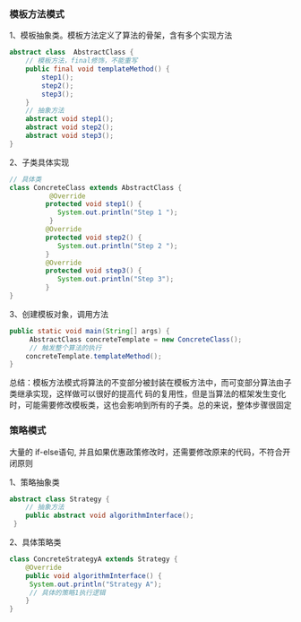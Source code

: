 ### 模板方法模式

1、模板抽象类。模板方法定义了算法的骨架，含有多个实现方法

```java
abstract class  AbstractClass {
    // 模板方法，final修饰，不能重写
    public final void templateMethod() {
        step1();
        step2();
        step3();
    }
    // 抽象方法
    abstract void step1();
    abstract void step2();
    abstract void step3();
}
```

2、子类具体实现

```java
// 具体类
class ConcreteClass extends AbstractClass {
          @Override
         protected void step1() {
         	System.out.println("Step 1 ");
          }
         @Override
         protected void step2() {
         	System.out.println("Step 2 ");
         }
         @Override
         protected void step3() {
         	System.out.println("Step 3");
         } 
}

```

3、创建模板对象，调用方法

```java
public static void main(String[] args) {
     AbstractClass concreteTemplate = new ConcreteClass();
     // 触发整个算法的执⾏
    concreteTemplate.templateMethod();
}
```

总结：模板⽅法模式将算法的不变部分被封装在模板⽅法中，⽽可变部分算法由⼦类继承实现，这样做可以很好的提⾼代 码的复⽤性，但是当算法的框架发⽣变化时，可能需要修改模板类，这也会影响到所有的⼦类。总的来说，整体步骤很固定



### 策略模式

⼤量的 if-else语句, 并且如果优惠政策修改时，还需要修改原来的代码，不符合开闭原则

1、策略抽象类

```java
abstract class Strategy {
    // 抽象⽅法
    public abstract void algorithmInterface();
 }
```

2、具体策略类

```java
class ConcreteStrategyA extends Strategy {
    @Override
    public void algorithmInterface() {
     System.out.println("Strategy A");
     // 具体的策略1执⾏逻辑
    }
}
```

